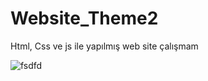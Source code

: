 # Website_Theme2
Html, Css ve js ile yapılmış web site çalışmam

![fsdfd](https://github.com/hell0fr1end/Website_Theme2/assets/88024635/14235875-71ed-4163-a115-eafce1fb1cdd)
